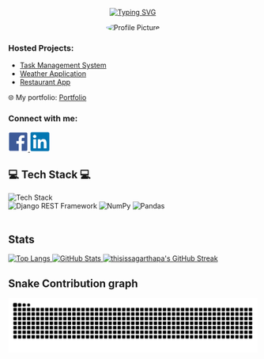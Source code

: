 <p align="center">
  <a href="https://git.io/typing-svg">
    <img src="https://readme-typing-svg.demolab.com?font=+JetBrains+Mono+&pause=1000&color=FF0000&left=true&width=600&height=60&lines=Hi+👋,+I'm+Sagar+Thapa;A+passionate+python+developer+from+Nepal!" alt="Typing SVG" />
  </a>
</p>

<!-- Centered Profile Picture -->
<div align="center">
  <img src="https://github.com/user-attachments/assets/08c88275-928d-4157-82e2-cf9b720612d3" alt="Profile Picture" style="width: 500px; height: 600px; border-radius: 50%;" />
</div>


<h3 align="left">Hosted Projects:</h3>
<ul>
  <li><a href="https://task1management.pythonanywhere.com" target="_blank" rel="noreferrer">Task Management System</a></li>
  <li><a href="http://sagarthapa.pythonanywhere.com" target="_blank" rel="noreferrer">Weather Application</a></li>
  <li><a href="http://zuko555.pythonanywhere.com" target="_blank" rel="noreferrer">Restaurant App</a></li>
</ul>
🌐 My portfolio: <a href="http://jaimethegoat.pythonanywhere.com">Portfolio</a>

<h3 align="left">Connect with me:</h3>
<p align="left">
  <a href="https://www.facebook.com/profile.php?id=100078644620461" target="_blank" rel="noreferrer">
    <img src="https://raw.githubusercontent.com/devicons/devicon/master/icons/facebook/facebook-original.svg" alt="Facebook" width="40" height="40"/>
  </a>
  <a href="https://www.linkedin.com/in/sagar-thapa-a25657305" target="_blank" rel="noreferrer">
    <img src="https://raw.githubusercontent.com/devicons/devicon/master/icons/linkedin/linkedin-original.svg" alt="LinkedIn" width="40" height="40"/>
  </a>
</p>

## 💻 Tech Stack 💻
<div align="left">
  <img src="https://skillicons.dev/icons?i=html,css,bootstrap,js,java,python,django,postman,mysql,pandas" alt="Tech Stack"/>
  <br>
  <img src="https://img.shields.io/badge/Django_REST_Framework-%232c2c2c?style=flat&logo=django&logoColor=white" alt="Django REST Framework"/>
  <img src="https://img.shields.io/badge/NumPy-%234F5D95?style=flat&logo=numpy&logoColor=white" alt="NumPy"/>
  <img src="https://img.shields.io/badge/Pandas-%23150A50?style=flat&logo=pandas&logoColor=white" alt="Pandas"/>
</div>

<br>

## Stats

<p align="left">
  <a href="https://github.com/thisissagarthapa">
    <img src="https://github-readme-stats.vercel.app/api/top-langs/?username=thisissagarthapa&size_weight=0.0005&count_weight=0.3&layout=compact&theme=radical" alt="Top Langs" width="450">
  </a>
  <a href="https://github.com/thisissagarthapa">
    <img src="https://github-readme-stats.vercel.app/api?username=thisissagarthapa&show_icons=true&theme=radical" alt="GitHub Stats" width="450">
  </a>
  <a href="https://git.io/streak-stats">
    <img alt="thisissagarthapa's GitHub Streak" src="https://streak-stats.demolab.com?user=thisissagarthapa&theme=neon-dark" width="450"/>
  </a>
</p>

## Snake Contribution graph
<div align="left">
  <picture>
    <source media="(prefers-color-scheme: dark)" srcset="https://raw.githubusercontent.com/thisissagarthapa/thisissagarthapa/output/github-contribution-grid-snake-dark.svg">
    <img alt="github contribution grid snake animation" src="https://raw.githubusercontent.com/thisissagarthapa/thisissagarthapa/output/github-contribution-grid-snake.svg">
  </picture>
</div>
